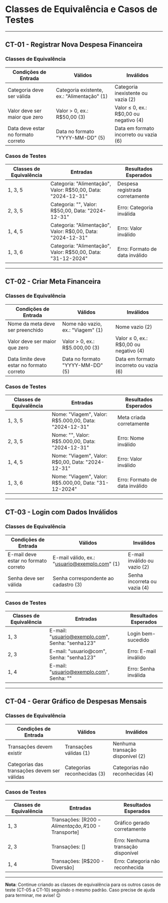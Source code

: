 # Classes de Equivalência e Casos de Testes

---

## CT-01 - Registrar Nova Despesa Financeira

### Classes de Equivalência

| Condições de Entrada                      | Válidos                                    | Inválidos                             |
|-------------------------------------------|--------------------------------------------|---------------------------------------|
| Categoria deve ser válida                 | Categoria existente, ex.: "Alimentação" (1) | Categoria inexistente ou vazia (2)   |
| Valor deve ser maior que zero             | Valor > 0, ex.: R$50,00 (3)                | Valor ≤ 0, ex.: R$0,00 ou negativo (4) |
| Data deve estar no formato correto        | Data no formato "YYYY-MM-DD" (5)           | Data em formato incorreto ou vazia (6) |

### Casos de Testes

| Classes de Equivalência | Entradas                                   | Resultados Esperados                      |
|--------------------------|-------------------------------------------|-------------------------------------------|
| 1, 3, 5                 | Categoria: "Alimentação", Valor: R$50,00, Data: "2024-12-31" | Despesa registrada corretamente          |
| 2, 3, 5                 | Categoria: "", Valor: R$50,00, Data: "2024-12-31"          | Erro: Categoria inválida                 |
| 1, 4, 5                 | Categoria: "Alimentação", Valor: R$0,00, Data: "2024-12-31" | Erro: Valor inválido                     |
| 1, 3, 6                 | Categoria: "Alimentação", Valor: R$50,00, Data: "31-12-2024" | Erro: Formato de data inválido           |

---

## CT-02 - Criar Meta Financeira

### Classes de Equivalência

| Condições de Entrada                      | Válidos                                    | Inválidos                             |
|-------------------------------------------|--------------------------------------------|---------------------------------------|
| Nome da meta deve ser preenchido          | Nome não vazio, ex.: "Viagem" (1)          | Nome vazio (2)                       |
| Valor deve ser maior que zero             | Valor > 0, ex.: R$5.000,00 (3)            | Valor ≤ 0, ex.: R$0,00 ou negativo (4) |
| Data limite deve estar no formato correto | Data no formato "YYYY-MM-DD" (5)           | Data em formato incorreto ou vazia (6) |

### Casos de Testes

| Classes de Equivalência | Entradas                                   | Resultados Esperados                      |
|--------------------------|-------------------------------------------|-------------------------------------------|
| 1, 3, 5                 | Nome: "Viagem", Valor: R$5.000,00, Data: "2024-12-31" | Meta criada corretamente                 |
| 2, 3, 5                 | Nome: "", Valor: R$5.000,00, Data: "2024-12-31"      | Erro: Nome inválido                      |
| 1, 4, 5                 | Nome: "Viagem", Valor: R$0,00, Data: "2024-12-31"    | Erro: Valor inválido                     |
| 1, 3, 6                 | Nome: "Viagem", Valor: R$5.000,00, Data: "31-12-2024" | Erro: Formato de data inválido           |

---

## CT-03 - Login com Dados Inválidos

### Classes de Equivalência

| Condições de Entrada                      | Válidos                                    | Inválidos                             |
|-------------------------------------------|--------------------------------------------|---------------------------------------|
| E-mail deve estar no formato correto      | E-mail válido, ex.: "usuario@exemplo.com" (1) | E-mail inválido ou vazio (2)         |
| Senha deve ser válida                     | Senha correspondente ao cadastro (3)      | Senha incorreta ou vazia (4)         |

### Casos de Testes

| Classes de Equivalência | Entradas                                   | Resultados Esperados                      |
|--------------------------|-------------------------------------------|-------------------------------------------|
| 1, 3                    | E-mail: "usuario@exemplo.com", Senha: "senha123" | Login bem-sucedido                      |
| 2, 3                    | E-mail: "usuario@com", Senha: "senha123"        | Erro: E-mail inválido                    |
| 1, 4                    | E-mail: "usuario@exemplo.com", Senha: ""        | Erro: Senha inválida                     |

---

## CT-04 - Gerar Gráfico de Despesas Mensais

### Classes de Equivalência

| Condições de Entrada                      | Válidos                                    | Inválidos                             |
|-------------------------------------------|--------------------------------------------|---------------------------------------|
| Transações devem existir                  | Transações válidas (1)                     | Nenhuma transação disponível (2)     |
| Categorias das transações devem ser válidas | Categorias reconhecidas (3)                | Categorias não reconhecidas (4)      |

### Casos de Testes

| Classes de Equivalência | Entradas                                   | Resultados Esperados                      |
|--------------------------|-------------------------------------------|-------------------------------------------|
| 1, 3                    | Transações: [R$200 - Alimentação, R$100 - Transporte] | Gráfico gerado corretamente             |
| 2, 3                    | Transações: []                                 | Erro: Nenhuma transação disponível       |
| 1, 4                    | Transações: [R$200 - Diversão]                  | Erro: Categoria não reconhecida          |

---

**Nota**: Continue criando as classes de equivalência para os outros casos de teste (CT-05 a CT-10) seguindo o mesmo padrão. Caso precise de ajuda para terminar, me avise! 😉
